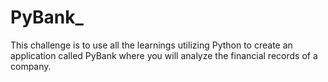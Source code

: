 # PyBank_
This challenge is to use all the learnings utilizing Python to create an application called PyBank where you will analyze the financial records of a company.
